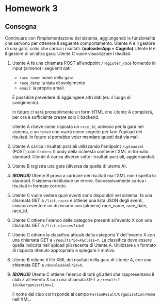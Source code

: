 # Homework 3

## Consegna

Continuare con l'implementazione del sistema, aggiungendo le funzionalità che servono per ottenere il seguente comportamento.
Utente A è il gestore di una gara, colui che carica i risultati. <b>(uploaderApp + Cognito)</b>
Utente B è il gestore di un'altra gara.
Utente C vuole visualizzare i risultati.

1. Utente A fa una chiamata POST all'endpoint `/register_race` fornendo in input (almeno) i seguenti dati: 
    - `race_name`: nome della gara
    - `race_date`: la data di svolgimento
    - `email`: la propria email.

    È possibile prevedere di aggiungere altri dati (es. il luogo di svolgimento).
    
    In futuro ci sarà probabilmente un form HTML che Utente A compilerà, per ora è sufficiente creare solo il backend.

    Utente A riceve come risposta un `race_id`, univoco per la gara nel sistema, e un `token` che userà come segreto per fare l'upload dei risultati.
    In futuro si potrebbe voler mandare questi dati via mail.

2. Utente A carica i risultati parziali utilizzando l'endpoint `/uploadxml` (POST) con il `token`. Il body della richiesta contiene l'XML in formato standard. Utente A carica diverse volte i risultati parziali, aggiornandoli.

3. Utente B registra una gara (diversa da quella di utente A).

4. ***(BONUS)*** Utente B prova a caricare dei risultati ma l'XML non rispetta lo standard. Il sistema restituisce un errore. Successivamente carica i risultati in formato corretto.

5. Utente C vuole vedere quali eventi sono disponibili nel sistema: fa una chiamata GET a `/list_races` e ottiene una lista JSON degli eventi, ciascun evento è un dizionario con (almeno) race_name, race_date, race_id.

6. Utente C ottiene l'elenco delle categorie presenti all'evento X con una chiamata GET a `/list_classes?id=X`

7. Utente C ottiene la classifica attuale della categoria Y dell'evento X con una chiamata GET a `/results?id=X&class=Y`. 
La classifica deve essere quella indicata nell'upload più recente di Utente A. 
Utilizzare un formato di risposta ritenuto appropriato e spiegare il motivo.

8. Utente B ottiene il file XML dei risultati della gara di Utente A, con una chiamata GET a `/downloadxml?id=X`.

9. ***(BONUS)*** Utente C ottiene l'elenco di tutti gli atleti che rappresentano il club Z all'evento X con una chiamata GET a `/results?id=X&organisation=Z`.

    Il nome del club corrisponde al campo `PersonResult/Organisation/Name` nell'XML.